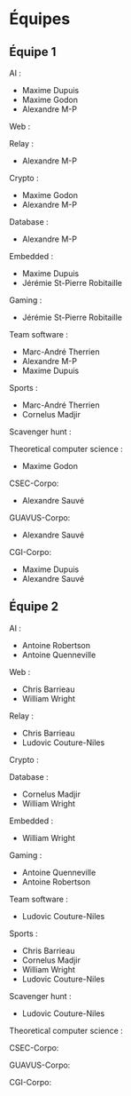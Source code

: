 Équipes
=======

Équipe 1
--------
AI : 
- Maxime Dupuis 
- Maxime Godon 
- Alexandre M-P 
  
Web : 
  
Relay : 
- Alexandre M-P 

Crypto : 
- Maxime Godon 
- Alexandre M-P 
  
Database : 
- Alexandre M-P 

Embedded : 
- Maxime Dupuis
- Jérémie St-Pierre Robitaille
  
Gaming : 
- Jérémie St-Pierre Robitaille 
  
Team software : 
- Marc-André Therrien 
- Alexandre M-P
- Maxime Dupuis
  
Sports : 
- Marc-André Therrien 
- Cornelus Madjir

Scavenger hunt : 

Theoretical computer science :
- Maxime Godon
  
CSEC-Corpo:
- Alexandre Sauvé

GUAVUS-Corpo:
- Alexandre Sauvé

CGI-Corpo:
- Maxime Dupuis
- Alexandre Sauvé
  
Équipe 2
--------
AI : 
- Antoine Robertson 
- Antoine Quenneville 
  
Web : 
- Chris Barrieau 
- William Wright 
  
Relay : 
- Chris Barrieau 
- Ludovic Couture-Niles
  
Crypto : 

Database : 
- Cornelus Madjir 
- William Wright 
  
Embedded : 
- William Wright 
  
Gaming : 
- Antoine Quenneville 
- Antoine Robertson 
  
Team software : 
- Ludovic Couture-Niles

Sports : 
- Chris Barrieau 
- Cornelus Madjir 
- William Wright 
- Ludovic Couture-Niles
  
Scavenger hunt : 
- Ludovic Couture-Niles

Theoretical computer science :

CSEC-Corpo:


GUAVUS-Corpo:


CGI-Corpo:

